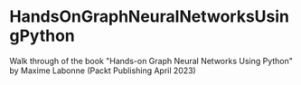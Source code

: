 # HandsOnGraphNeuralNetworksUsingPython
Walk through of the book "Hands-on Graph Neural Networks Using Python" by Maxime Labonne (Packt Publishing April 2023)

